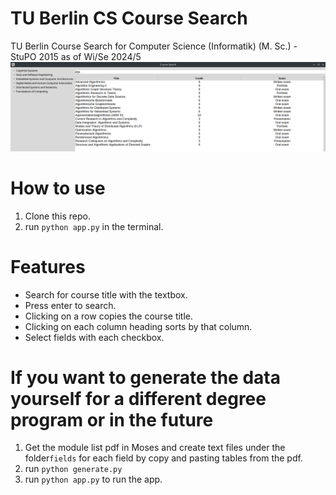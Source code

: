 # TU Berlin CS Course Search
TU Berlin Course Search for Computer Science (Informatik) (M. Sc.) - StuPO 2015 as of Wi/Se 2024/5
![Screenshot](image.png)
# How to use
1. Clone this repo.
2. run `python app.py` in the terminal.

# Features
- Search for course title with the textbox.
- Press enter to search.
- Clicking on a row copies the course title.  
- Clicking on each column heading sorts by that column.
- Select fields with each checkbox.

# If you want to generate the data yourself for a different degree program or in the future
1. Get the module list pdf in Moses and create text files under the folder`fields` for each field by copy and pasting tables from the pdf.
2. run `python generate.py`
3. run `python app.py` to run the app.
